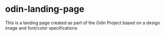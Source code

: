 # odin-landing-page
This is a landing page created as part of the Odin Project based on a design image and font/color specifications
